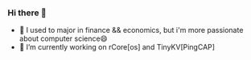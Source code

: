 ### Hi there 👋
- 🌟 I used to major in finance && economics, but i'm more passionate about computer science😄
- 🔭 I’m currently working on rCore[os] and TinyKV[PingCAP]

<!--
**LimingFang/LimingFang** is a ✨ _special_ ✨ repository because its `README.md` (this file) appears on your GitHub profile.

Here are some ideas to get you started:

- 🔭 I’m currently working on ...
- 🌱 I’m currently learning ...
- 👯 I’m looking to collaborate on ...
- 🤔 I’m looking for help with ...
- 💬 Ask me about ...
- 📫 How to reach me: ...
- 😄 Pronouns: ...
- ⚡ Fun fact: ...
-->
